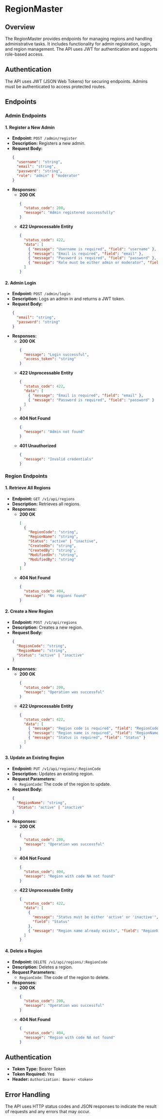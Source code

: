 # RegionMaster

## Overview

The RegionMaster provides endpoints for managing regions and handling administrative tasks. It includes functionality for admin registration, login, and region management. The API uses JWT for authentication and supports role-based access.

## Authentication

The API uses JWT (JSON Web Tokens) for securing endpoints. Admins must be authenticated to access protected routes.

## Endpoints

### Admin Endpoints

#### 1. Register a New Admin

- **Endpoint:** `POST /admin/register`
- **Description:** Registers a new admin.
- **Request Body:**
  ```json
  {
    "username": "string",
    "email": "string",
    "password": "string",
    "role": "admin" | "moderator"
  }
  ```
- **Responses:**
  - **200 OK**
    ```json
    {
      "status_code": 200,
      "message": "Admin registered successfully"
    }
    ```
  - **422 Unprocessable Entity**
    ```json
    {
      "status_code": 422,
      "data": [
        { "message": "Username is required", "field": "username" },
        { "message": "Email is required", "field": "email" },
        { "message": "Password is required", "field": "password" },
        { "message": "Role must be either admin or moderator", "field": "role" }
      ]
    }
    ```

#### 2. Admin Login

- **Endpoint:** `POST /admin/login`
- **Description:** Logs an admin in and returns a JWT token.
- **Request Body:**
  ```json
  {
    "email": "string",
    "password": "string"
  }
  ```
- **Responses:**
  - **200 OK**
    ```json
    {
      "message": "Login successful",
      "access_token": "string"
    }
    ```
  - **422 Unprocessable Entity**
    ```json
    {
      "status_code": 422,
      "data": [
        { "message": "Email is required", "field": "email" },
        { "message": "Password is required", "field": "password" }
      ]
    }
    ```
  - **404 Not Found**
    ```json
    {
      "message": "Admin not found"
    }
    ```
  - **401 Unauthorized**
    ```json
    {
      "message": "Invalid credentials"
    }
    ```

### Region Endpoints

#### 1. Retrieve All Regions

- **Endpoint:** `GET /v1/api/regions`
- **Description:** Retrieves all regions.
- **Responses:**
  - **200 OK**
    ```json
    [
      {
        "RegionCode": "string",
        "RegionName": "string",
        "Status": "active" | "inactive",
        "CreatedOn": "string",
        "CreatedBy": "string",
        "ModifiedOn": "string",
        "ModifiedBy": "string"
      }
    ]
    ```
  - **404 Not Found**
    ```json
    {
      "status_code": 404,
      "message": "No regions found"
    }
    ```

#### 2. Create a New Region

- **Endpoint:** `POST /v1/api/regions`
- **Description:** Creates a new region.
- **Request Body:**
  ```json
  {
    "RegionCode": "string",
    "RegionName": "string",
    "Status": "active" | "inactive"
  }
  ```
- **Responses:**
  - **200 OK**
    ```json
    {
      "status_code": 200,
      "message": "Operation was successful"
    }
    ```
  - **422 Unprocessable Entity**
    ```json
    {
      "status_code": 422,
      "data": [
        { "message": "Region code is required", "field": "RegionCode" },
        { "message": "Region name is required", "field": "RegionName" },
        { "message": "Status is required", "field": "Status" }
      ]
    }
    ```

#### 3. Update an Existing Region

- **Endpoint:** `PUT /v1/api/regions/:RegionCode`
- **Description:** Updates an existing region.
- **Request Parameters:**
  - `RegionCode`: The code of the region to update.
- **Request Body:**
  ```json
  {
    "RegionName": "string",
    "Status": "active" | "inactive"
  }
  ```
- **Responses:**
  - **200 OK**
    ```json
    {
      "status_code": 200,
      "message": "Operation was successful"
    }
    ```
  - **404 Not Found**
    ```json
    {
      "status_code": 404,
      "message": "Region with code NA not found"
    }
    ```
  - **422 Unprocessable Entity**
    ```json
    {
      "status_code": 422,
      "data": [
        {
          "message": "Status must be either 'active' or 'inactive'",
          "field": "Status"
        },
        { "message": "Region name already exists", "field": "RegionName" }
      ]
    }
    ```

#### 4. Delete a Region

- **Endpoint:** `DELETE /v1/api/regions/:RegionCode`
- **Description:** Deletes a region.
- **Request Parameters:**
  - `RegionCode`: The code of the region to delete.
- **Responses:**
  - **200 OK**
    ```json
    {
      "status_code": 200,
      "message": "Operation was successful"
    }
    ```
  - **404 Not Found**
    ```json
    {
      "status_code": 404,
      "message": "Region with code NA not found"
    }
    ```

## Authentication

- **Token Type:** Bearer Token
- **Token Required:** Yes
- **Header:** `Authorization: Bearer <token>`

## Error Handling

The API uses HTTP status codes and JSON responses to indicate the result of requests and any errors that may occur.
